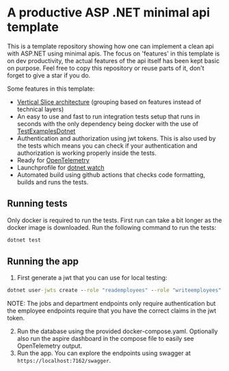 # A productive ASP .NET minimal api template

This is a template repository showing how one can implement a clean api with ASP.NET using minimal apis. The focus on 'features' in this template is on dev productivity, the actual features of the api itself has been kept basic on purpose. Feel free to copy this repository or reuse parts of it, don't forget to give a star if you do.

Some features in this template:

- [Vertical Slice architecture](https://www.jimmybogard.com/vertical-slice-architecture/) (grouping based on features instead of technical layers)
- An easy to use and fast to run integration tests setup that runs in seconds with the only dependency being docker with the use
  of [TestExamplesDotnet](https://github.com/Barsonax/TestExamplesDotnet)
- Authentication and authorization using jwt tokens. This is also used by the tests which means you can check if your authentication and authorization is working properly inside the tests.
- Ready for [OpenTelemetry](https://opentelemetry.io/)
- Launchprofile for [dotnet watch](https://learn.microsoft.com/en-us/dotnet/core/tools/dotnet-watch)
- Automated build using github actions that checks code formatting, builds and runs the tests.

## Running tests

Only docker is required to run the tests. First run can take a bit longer as the docker image is downloaded.
Run the following command to run the tests:

```cmd
dotnet test
```

## Running the app

1. First generate a jwt that you can use for local testing:

```cmd
dotnet user-jwts create --role "reademployees" --role "writeemployees"
```

NOTE: The jobs and department endpoints only require authentication but the employee endpoints require that you have the correct claims in the jwt token.

2. Run the database using the provided docker-compose.yaml. Optionally also run the aspire dashboard in the compose file to easily see OpenTelemetry output.
3. Run the app. You can explore the endpoints using swagger at `https://localhost:7162/swagger`.
